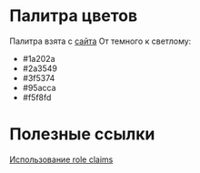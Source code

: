 # Палитра цветов
Палитра взята с [сайта](https://color.romanuke.com/tsvetovaya-palitra-1193/)
От темного к светлому: 
* #1a202a
* #2a3549
* #3f5374
* #95acca
* #f5f8fd

# Полезные ссылки
[Использование role claims](https://benfoster.io/blog/asp-net-identity-role-claims/)
